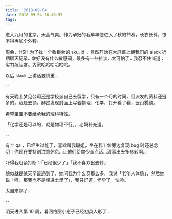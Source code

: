 ```yaml
---
title: '2018-09-04'
date: 2018-09-04 16:48:57
tags:
---
```


进入九月的北京，天高气爽。作为孕妇的我早早便进入了秋的节奏，长衣长裤，恨不得再加个外套。

周会，HSH 为了找一个收银台的 sku_id ，竟然开始在大屏幕上翻我们的 slack 近期聊天记录...幸好没有什么敏感词，最多有一些扯淡...太可怕了...我忍不住喊道：实力坑队友。大家哈哈哈哈哈哈。

以后 slack 上讲话要慎重...

--

有天晚上梦见公司还是学校派自己去留学，只有一个月的时间，但派发的资料还挺多的，我赶去领，赫然发现封面上写着物理、化学，打开看了看，云山雾绕。

希望宝宝不要继承我的理科特性。

「化学还是可以的，就是物理不行」，老妈补充道。

--

有个 qa ，已经生过娃了，喜欢叫我聪姐，坐在我工位旁边复现 bug 时还总念叨：你现在要特别注意休息...让他们给你少派点活...没事出去多转转啊...

吓得我赶紧打断：「已经很少了」「我不喜欢出去转」

貌似就是某天早饭遇到了，她问我为什么穿那么多，我说「老年人体质」，然后她说「哇，那我岂不是埋进土里了」，我只好道：怀孕了，怕冷。

太自来熟了...

--

明天进入第 10 周，看网络图小崽子已经初具人形了...

